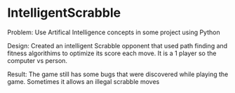 # IntelligentScrabble

Problem: Use Artifical Intelligence concepts in some project using Python

Design: Created an intelligent Scrabble opponent that used path finding and fitness algorithims to optimize its score each move. It is a 1 player so the computer vs person.

Result: The game still has some bugs that were discovered while playing the game. Sometimes it allows an illegal scrabble moves

